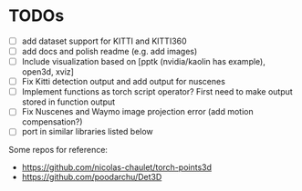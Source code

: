 # TODOs
- [ ] add dataset support for KITTI and KITTI360
- [ ] add docs and polish readme (e.g. add images)
- [ ] Include visualization based on [pptk (nvidia/kaolin has example), open3d, xviz]
- [ ] Fix Kitti detection output and add output for nuscenes
- [ ] Implement functions as torch script operator? First need to make output stored in function output
- [ ] Fix Nuscenes and Waymo image projection error (add motion compensation?)
- [ ] port in similar libraries listed below

Some repos for reference:
- https://github.com/nicolas-chaulet/torch-points3d
- https://github.com/poodarchu/Det3D
